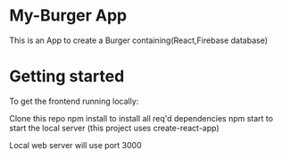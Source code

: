 # My-Burger App

This is an App to create a Burger containing(React,Firebase database)

# Getting started

To get the frontend running locally:

Clone this repo
npm install to install all req'd dependencies
npm start to start the local server (this project uses create-react-app)

Local web server will use port 3000
